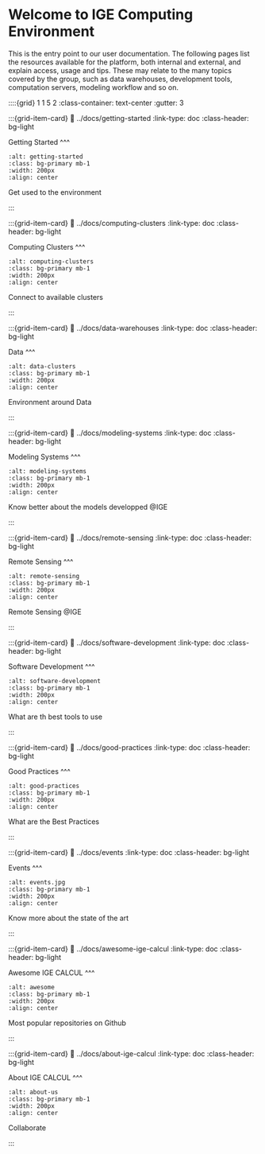 # Welcome to IGE Computing Environment


This is the entry point to our user documentation. The following pages list the resources available for the platform, both internal and external, and explain access, usage and tips. These may relate to the many topics covered by the group, such as data warehouses, development tools, computation servers, modeling workflow and so on.


::::{grid} 1 1 5 2
:class-container: text-center 
:gutter: 3

:::{grid-item-card} 
:link: ../docs/getting-started
:link-type: doc
:class-header: bg-light

Getting Started
^^^
```{image} ../images/getting-started.jpg
:alt: getting-started
:class: bg-primary mb-1
:width: 200px
:align: center
```

Get used to the environment

:::


:::{grid-item-card} 
:link: ../docs/computing-clusters
:link-type: doc
:class-header: bg-light

Computing Clusters
^^^
```{image} ../images/computing-clusters.png
:alt: computing-clusters
:class: bg-primary mb-1
:width: 200px
:align: center
```

Connect to available clusters

:::


:::{grid-item-card} 
:link: ../docs/data-warehouses
:link-type: doc
:class-header: bg-light

Data
^^^
```{image} ../images/data-clusters.png
:alt: data-clusters
:class: bg-primary mb-1
:width: 200px
:align: center
```
 Environment around Data 

:::


:::{grid-item-card} 
:link: ../docs/modeling-systems
:link-type: doc
:class-header: bg-light

Modeling Systems 
^^^
```{image} ../images/modeling-systems.jpeg
:alt: modeling-systems
:class: bg-primary mb-1
:width: 200px
:align: center
```

Know better about the models developped @IGE

:::


:::{grid-item-card} 
:link: ../docs/remote-sensing
:link-type: doc
:class-header: bg-light

Remote Sensing
^^^
```{image} ../images/remote-sensing.jpeg
:alt: remote-sensing
:class: bg-primary mb-1
:width: 200px
:align: center
```

Remote Sensing  @IGE

:::


:::{grid-item-card} 
:link: ../docs/software-development
:link-type: doc
:class-header: bg-light

Software Development
^^^
```{image} ../images/software-development.jpg
:alt: software-development
:class: bg-primary mb-1
:width: 200px
:align: center
```

What are th best tools to use

:::

:::{grid-item-card} 
:link: ../docs/good-practices
:link-type: doc
:class-header: bg-light


Good Practices
^^^
```{image} ../images/good-practices.png
:alt: good-practices
:class: bg-primary mb-1
:width: 200px
:align: center
```

What are the Best Practices

:::


:::{grid-item-card} 
:link: ../docs/events
:link-type: doc
:class-header: bg-light

Events
^^^
```{image} ../images/events.jpg
:alt: events.jpg
:class: bg-primary mb-1
:width: 200px
:align: center
```

Know more about the state of the art

:::


:::{grid-item-card} 
:link: ../docs/awesome-ige-calcul
:link-type: doc
:class-header: bg-light

Awesome IGE CALCUL
^^^
```{image} ../images/awesome.jpg
:alt: awesome
:class: bg-primary mb-1
:width: 200px
:align: center
```

Most popular repositories on Github

:::

:::{grid-item-card} 
:link: ../docs/about-ige-calcul
:link-type: doc
:class-header: bg-light

About IGE CALCUL
^^^
```{image} ../images/about-us.jpg
:alt: about-us
:class: bg-primary mb-1
:width: 200px
:align: center
```
Collaborate 

:::


